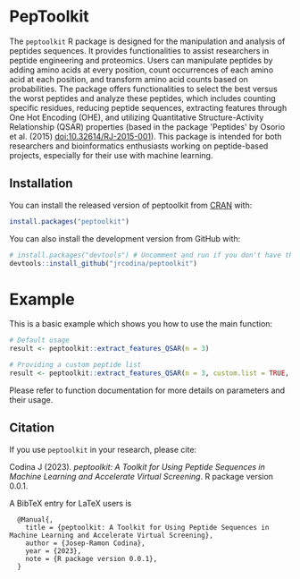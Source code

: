 # PepToolkit

The `peptoolkit` R package is designed for the manipulation and analysis of peptides sequences. It provides functionalities to assist researchers in peptide engineering and proteomics. Users can manipulate peptides by adding amino acids at every position, count occurrences of each amino acid at each position, and transform amino acid counts based on probabilities. The package offers functionalities to select the best versus the worst peptides and analyze these peptides, which includes counting specific residues, reducing peptide sequences, extracting features through One Hot Encoding (OHE), and utilizing Quantitative Structure-Activity Relationship (QSAR) properties (based in the package 'Peptides' by Osorio et al. (2015) <doi:10.32614/RJ-2015-001>). This package is intended for both researchers and bioinformatics enthusiasts working on peptide-based projects, especially for their use with machine learning.


## Installation

You can install the released version of peptoolkit from [CRAN](https://CRAN.R-project.org) with:

```r
install.packages("peptoolkit")
```

You can also install the development version from GitHub with:

```r
# install.packages("devtools") # Uncomment and run if you don't have the devtools package yet
devtools::install_github("jrcodina/peptoolkit")
```
# Example

This is a basic example which shows you how to use the main function:

```r
# Default usage
result <- peptoolkit::extract_features_QSAR(n = 3)

# Providing a custom peptide list
result <- peptoolkit::extract_features_QSAR(n = 3, custom.list = TRUE, PeList = c('ACA', 'ADE'))
```

Please refer to function documentation for more details on parameters and their usage.

## Citation

If you use `peptoolkit` in your research, please cite:

  Codina J (2023). _peptoolkit: A Toolkit for Using Peptide
  Sequences in Machine Learning and Accelerate Virtual
  Screening_. R package version 0.0.1.

A BibTeX entry for LaTeX users is

```
  @Manual{,
    title = {peptoolkit: A Toolkit for Using Peptide Sequences in Machine Learning and Accelerate Virtual Screening},
    author = {Josep-Ramon Codina},
    year = {2023},
    note = {R package version 0.0.1},
  }
```
